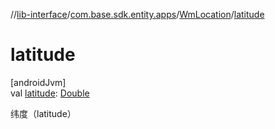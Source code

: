 //[lib-interface](../../../index.md)/[com.base.sdk.entity.apps](../index.md)/[WmLocation](index.md)/[latitude](latitude.md)

# latitude

[androidJvm]\
val [latitude](latitude.md): [Double](https://kotlinlang.org/api/latest/jvm/stdlib/kotlin/-double/index.html)

纬度（latitude）

